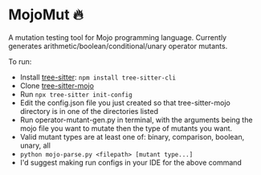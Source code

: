 MojoMut 🔥
==============
A mutation testing tool for Mojo programming language.
Currently generates arithmetic/boolean/conditional/unary operator mutants. 

To run:

- Install [tree-sitter]: ```npm install tree-sitter-cli```
- Clone [tree-sitter-mojo]
- Run ```npx tree-sitter init-config```
- Edit the config.json file you just created so that tree-sitter-mojo directory is in one of the directories listed
- Run operator-mutant-gen.py in terminal, with the arguments being the mojo file you want to mutate then the type of mutants you want.
- Valid mutant types are at least one of: binary, comparison, boolean, unary, all
- ```python mojo-parse.py <filepath> [mutant type...]```
- I'd suggest making run configs in your IDE for the above command

[tree-sitter]: https://github.com/tree-sitter/tree-sitter
[tree-sitter-mojo]: https://github.com/b-price/tree-sitter-mojo


